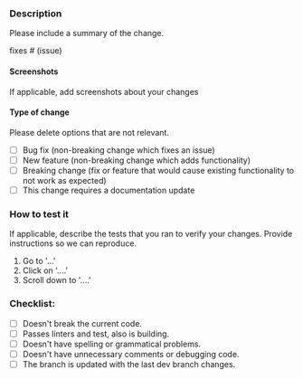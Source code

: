 ### Description

Please include a summary of the change.

fixes # (issue)

#### Screenshots

If applicable, add screenshots about your changes

#### Type of change

Please delete options that are not relevant.

- [ ] Bug fix (non-breaking change which fixes an issue)
- [ ] New feature (non-breaking change which adds functionality)
- [ ] Breaking change (fix or feature that would cause existing functionality to not work as expected)
- [ ] This change requires a documentation update

### How to test it

If applicable, describe the tests that you ran to verify your changes. Provide instructions so we can reproduce.

1. Go to '...'
2. Click on '....'
3. Scroll down to '....'

### Checklist:

- [ ] Doesn't break the current code.
- [ ] Passes linters and test, also is building.
- [ ] Doesn't have spelling or grammatical problems.
- [ ] Doesn't have unnecessary comments or debugging code.
- [ ] The branch is updated with the last dev branch changes.

